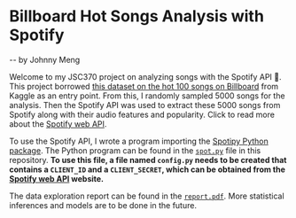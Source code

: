 # Billboard Hot Songs Analysis with Spotify

-- by Johnny Meng

Welcome to my JSC370 project on analyzing songs with the Spotify API 🎵. This project borrowed [this dataset on the hot 100 songs on Billboard](https://www.kaggle.com/datasets/dhruvildave/billboard-the-hot-100-songs) from Kaggle as an entry point. From this, I randomly sampled 5000 songs for the analysis. Then the Spotify API was used to extract these 5000 songs from Spotify along with their audio features and popularity. Click to read more about the [Spotify web API](https://developer.spotify.com/documentation/web-api).

To use the Spotify API, I wrote a program importing the [Spotipy Python package](https://spotipy.readthedocs.io/en/2.22.1/?highlight=start#). The Python program can be found in the [`spot.py`](https://github.com/BullDF/JSC370_project/blob/main/spot.py) file in this repository. **To use this file, a file named `config.py` needs to be created that contains a `CLIENT_ID` and a `CLIENT_SECRET`, which can be obtained from the [Spotify web API](https://developer.spotify.com/documentation/web-api) website.**

The data exploration report can be found in the [`report.pdf`](https://github.com/BullDF/JSC370_project/blob/main/report.pdf). More statistical inferences and models are to be done in the future.